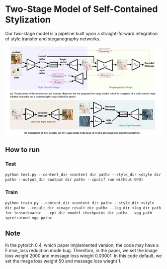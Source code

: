 # Two-Stage Model of Self-Contained Stylization
Our two-stage model is a pipeline built upon a straight-forward integration of style transfer and steganography networks.

![](./model.png)

## How to run

### Test
```
python test.py --content_dir <content dir path> --style_dir <style dir path> --output_dir <output dir path> --cpu(if run without GPU)
```

### Train
```
python train.py --content_dir <content dir path> --style_dir <style dir path> --result_dir <image result dir path> --log_dir <log dir path for tensorboard>  --cpt_dir <model checkpoint dir path> --vgg_path <pretrained vgg path> 
```

## Note
In the pytorch 0.4, which paper implemented version, the code may have a F.mse_loss reduction mode bug. Therefore, in the paper, we set the image loss weight 2000 and message loss wieght 0.00001.
In this code default, we set the image loss weight 50 and message loss wieght 1.